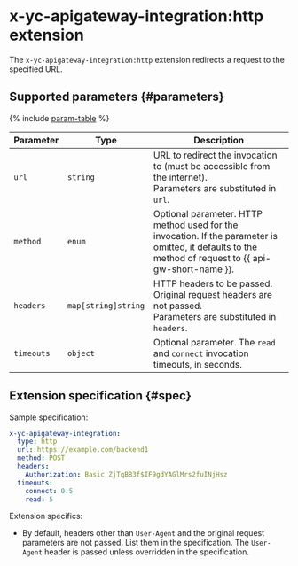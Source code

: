 # x-yc-apigateway-integration:http extension

The `x-yc-apigateway-integration:http` extension redirects a request to the specified URL.

## Supported parameters {#parameters}

{% include [param-table](../../../_includes/api-gateway/parameters-table.md) %}

| Parameter | Type | Description |
| ---- | ---- | ---- |
| `url` | `string` | URL to redirect the invocation to (must be accessible from the internet). <br>Parameters are substituted in `url`. |
| `method` | `enum` | Optional parameter. HTTP method used for the invocation. If the parameter is omitted, it defaults to the method of request to {{ api-gw-short-name }}. |
| `headers` | `map[string]string` | HTTP headers to be passed. Original request headers are not passed. <br>Parameters are substituted in `headers`. |
| `timeouts` | `object` | Optional parameter. The `read` and `connect` invocation timeouts, in seconds. |

## Extension specification {#spec}

Sample specification:

```yaml
x-yc-apigateway-integration:
  type: http
  url: https://example.com/backend1
  method: POST
  headers:
    Authorization: Basic ZjTqBB3f$IF9gdYAGlMrs2fuINjHsz
  timeouts:
    connect: 0.5
    read: 5
```

Extension specifics:

* By default, headers other than `User-Agent` and the original request parameters are not passed. List them in the specification. The `User-Agent` header is passed unless overridden in the specification.